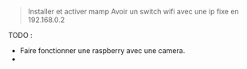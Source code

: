 > Installer et activer mamp
> Avoir un switch wifi avec une ip fixe en 192.168.0.2
>
TODO : 
- Faire fonctionner une raspberry avec une camera.
- 
